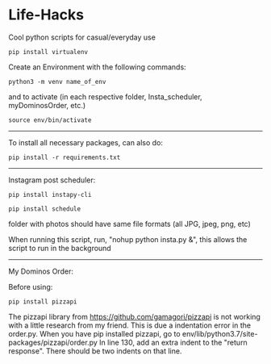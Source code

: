 # Life-Hacks
Cool python scripts for casual/everyday use

``
pip install virtualenv
``

Create an Environment with the following commands:

``
python3 -m venv name_of_env
``

and to activate (in each respective folder, Insta_scheduler, myDominosOrder, etc.)

``
source env/bin/activate
``

_____________________________________________________

To install all necessary packages, can also do:

``
pip install -r requirements.txt
``


-----------------------------------------------------

Instagram post scheduler:

``
pip install instapy-cli
``

``
pip install schedule
``

folder with photos should have same file formats (all JPG, jpeg, png, etc)


When running this script, run, "nohup python insta.py &", this allows the script to run in the background

-----------------------------------------------------

My Dominos Order: 

Before using:

``
pip install pizzapi
``

The pizzapi library from https://github.com/gamagori/pizzapi is not working with a little research from my friend. This is due a indentation error in the order.py.
When you have pip installed pizzapi, go to env/lib/python3.7/site-packages/pizzapi/order.py
In line 130, add an extra indent to the "return response". There should be two indents on that line.
